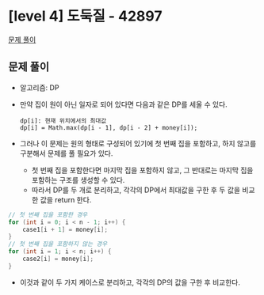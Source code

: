 # [level 4] 도둑질 - 42897

[문제 풀이](../../../프로그래머스/4/42897. 도둑질/도둑질.java)

## 문제 풀이

- 알고리즘: DP

- 만약 집이 원이 아닌 일자로 되어 있다면 다음과 같은 DP를 세울 수 있다.
  ```
  dp[i]: 현재 위치에서의 최대값
  dp[i] = Math.max(dp[i - 1], dp[i - 2] + money[i]);
  ```
- 그러나 이 문제는 원의 형태로 구성되어 있기에 첫 번째 집을 포함하고, 하지 않고를 구분해서 문제를 풀 필요가 있다.
  - 첫 번째 집을 포함한다면 마지막 집을 포함하지 않고, 그 반대로는 마지막 집을 포함하는 구조를 생성할 수 있다.
  - 따라서 DP를 두 개로 분리하고, 각각의 DP에서 최대값을 구한 후 두 값을 비교한 값을 return 한다.

```java
// 첫 번째 집을 포함한 경우
for (int i = 0; i < n - 1; i++) {
    case1[i + 1] = money[i];
}
// 첫 번째 집을 포함하지 않는 경우
for (int i = 1; i < n; i++) {
    case2[i] = money[i];
}
```

- 이것과 같이 두 가지 케이스로 분리하고, 각각의 DP의 값을 구한 후 비교한다.
